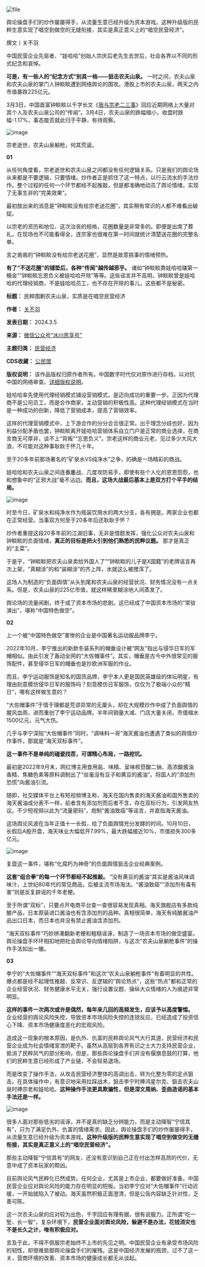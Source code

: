![file](https://chinadigitaltimes.net/chinese/files/2024/03/image-1709638182451.png)


舆论操盘手们的炒作屡屡得手，从流量生意已经升级为资本游戏。这种升级版的民粹生意实现了唱空到做空的无缝衔接，其实是真正意义上的“唱空民营经济”。


撰文丨关不羽


中国民营企业先驱者、“娃哈哈”创始人宗庆后老先生去世后，社会各界以不同的形式纪念和哀悼。


**可是，有一些人的“纪念方式”别具一格——狙击农夫山泉。** 一时之间，农夫山泉和农夫山泉的掌门人钟睒睒遭到网络舆论的围攻。港股上市的农夫山泉，两天之内市值暴跌225亿元。


3月3日，中国首富钟睒睒以千字长文《[我与宗老二三事](https://mp.weixin.qq.com/s?__biz=MzA3ODA5ODczNQ==&mid=2652227743&idx=1&sn=e0cb7e2aa2983212ebdca0b89c091dd7&scene=21#wechat_redirect)》回应近期网络上大量对其个人及农夫山泉公司的“传闻”。3月4日，农夫山泉的跌幅缩小，收盘时跌幅-1.17%，事态能否就此归于平静，有待观察。


![image](https://chinadigitaltimes.net/chinese/files/2024/03/post-705642-65e7038ad0d12.)


宗老逝世，农夫山泉躺枪，何其荒诞。


**01** 


从任何角度看，宗老逝世和农夫山泉之间都没有任何逻辑关系。只是我们的舆论场从来都是不要逻辑，只要情绪。炒作者正是抓住了这一特点，以行云流水的手法炒作。整个过程的任何一个环节都经不起推敲，但是都准确地动员了舆论情绪，实现了无事生非的“完美效果”。


最初放出来的消息是“钟睒睒没有给宗老送花圈”，其实稍有常识的人都不难看出破绽。


以宗老的资历和地位、这次治丧的规格，花圈数量是非常多的。即便是出席了葬礼，在现场也不可能看得全，连宗家也很难在第一时间就统计清楚送花圈的完整名单。


言之凿凿的“钟睒睒没有给宗老送花圈”，显然是故意挑事的情绪预热。


**有了“不送花圈”的铺垫后，各种“传闻”越传越邪乎。** 诸如“钟睒睒靠娃哈哈赚第一桶金”“钟睒睒忘恩负义被娃哈哈开除”等等。这些谣言并不高明，钟睒睒曾是娃哈哈的代理经销商，不是娃哈哈员工，也不存在开除的事儿，这些都不是秘密。




**标题：** 民粹围剿农夫山泉，实质是在唱空民营经济  

**作者：** [关不羽](https://chinadigitaltimes.net/space/冰川思享号)  

**发表日期：** 2024.3.5  

**来源：** [微信公众号“冰川思享号”](https://web.archive.org/web/https://mp.weixin.qq.com/s/RLKvYmaHJ61uiI2J3rK1Gg)  

**主题归类：** [民营经济](https://chinadigitaltimes.net/space/民营经济)  

**CDS收藏：** [公民馆](https://chinadigitaltimes.net/space/%E5%85%AC%E6%B0%91%E9%A6%86)  

**版权说明：** 该作品版权归原作者所有。中国数字时代仅对原作进行存档，以对抗中国的网络审查。[详细版权说明](https://chinadigitaltimes.net/chinese/copyright)。


娃哈哈率先使用代理经销模式铺设营销模式，是迈向成功的重要一步。正因为代理商不是公司员工，而是合作商家，主动营销的积极性高。这种代理经销模式在当时是一种成功的创新，降低了营销成本，提高了营销效率。


这样的代理营销模式中，上下游合作的分分合合很正常。出于理念分歧也好，因为利益分配矛盾也罢，钟睒睒离开娃哈哈营销体系自立门户是正常的商业选择，在商言商无可厚非，谈不上“背叛”“忘恩负义”。宗老这样的商业元老，见过多少大风大浪，不可能对这种事耿耿于怀几十年。


至于20多年前那场著名的“矿泉水VS纯净水”之争，的确是一场精彩的商战。


娃哈哈和农夫山泉之间连番鏖战、几度攻防易手，即使有些个人化的恩恩怨怨，也和想象中的“正邪大战”毫不沾边。**而且，这场大战最后基本上是双方打个平手的结局。** 


![image](https://chinadigitaltimes.net/chinese/files/2024/03/post-705642-65e7038adbb2d.)


时至今日，矿泉水和纯净水作为瓶装饮用水的两大分支，各有拥趸。两家企业也都在正常经营。当事双方何至于20多年后还耿耿于怀？


炒作者重提这段20多年前的江湖旧事，无非是借题发挥，强化公众对农夫山泉和钟睒睒的负面情绪，**真正的目标是把火引到他们熟悉的民粹议题。** 那才是真正的“主菜”。


于是乎，“钟睒睒把农夫山泉卖给外国人了”“钟睒睒的儿子是X国籍”的老牌谣言再次上架，“真糊涂”的和“装糊涂”的齐上阵，水就这么被搅浑了。


这场人为制造的“负面舆情”从头到尾和农夫山泉的经营状况、财务情况没有一点关系。但是，农夫山泉的225亿市值，就这样稀里糊涂地人间蒸发了。


舆论场的流量闹剧，终于成了资本市场的悲剧。这已经成了中国资本市场的“常驻演出”，堪称“中国特色做空”。


**02** 


上一个被“中国特色做空”害惨的企业是中国著名运动服品牌李宁。


2022年10月，李宁推出的新款冬装系列的帽垂设计被“网友”指出与侵华日军的军帽相似。由此引发了轰动全网的“大佐帽事件”。其实，帽垂是古今中外很常见的服饰配件，甚至侵华日军的帽垂也是抄欧洲军服的作业。


而且，李宁运动服饰是知名的国货品牌，李宁本人更是国民英雄级的体坛明星，有理由刻意模仿侵华日军的服饰吗？刻意模仿日军服饰，仅仅为了极端小众的“精日”，哪有这样做生意的？


“大佐帽事件”于情于理都是荒谬异常的无厘头，却在大规模炒作中成了负面舆情的腥风血雨，进而重创了李宁运动品牌。半年间销量大减、门店大量关闭，市值缩水1500亿元，元气大伤。


几乎与李宁深陷“大佐帽事件”同时，“调味料一哥”海天酱油也遭遇了类似的舆情炒作事件，那就是“海天双标事件”。


**这一事件不是单纯的碰瓷找茬，可谓精心布局，一路挖坑。** 


最初是2022年9月末，网红博主用食用盐、味精、呈味核苷酸二钠、高浓酸酱油香精、焦糖色素等原料调制出了“丝毫没有豆子和黄豆的酱油”。将国人的“添加剂恐慌”向酱油引流。


随即，社交媒体平台上有短视频博主称，海天在国内售卖的海天酱油和国外售卖的海天酱油成分表不一样，前者含有添加剂而后者不含，存在双标行为，引发网友热议。不少短视频以此为“流量密码”，炮制“酱油致癌”等谣言，并直指海天酱油。


这场舆论风波在当年正值十一长假，给了负面舆情充分发酵的时间。10月10日，长假后A股开盘，海天味业大幅低开7.99%，最大跌幅接近10%，市值损失300多亿元。


![image](https://chinadigitaltimes.net/chinese/files/2024/03/post-705642-65e7038ae7eb6.)


复盘这一事件，堪称“化腐朽为神奇”的负面舆情狙击企业经典案例。


**这套“组合拳”的每一个环节都经不起推敲。** “没有黄豆的酱油”其实是酱油风味调味汁，上世纪80年代的常见商品，后被主流市场淘汰。“酱油致癌”“添加剂有毒有害”则是反复辟谣的千年老梗。


至于所谓“双标”，只要点开电商平台查一查很容易发现真相。海天旗舰店有多款纯酿产品，日本原装进口酱油也有含添加剂的品种。真相很简单，海天有纯酿酱油产品出口日本，而日本也并没有禁止酱油含添加剂。


“海天双标事件”巧妙拼凑翻新老梗和粗糙谣诼，制造了一场资本市场的做空盛宴。舆论操盘手环环相扣地把社会舆论导向情绪陷阱，与这次“农夫山泉躺枪事件”的操作手法如出一辙。


**03** 


李宁的“大佐帽事件”“海天双标事件”和这次“农夫山泉躺枪事件”有着明显的共性。爆点都是经不起理性推敲、反常识、反逻辑的“舆论热点”，这些“热点”都和正常的企业经营状况、财务健康水平无关，强行设置议题、操纵大众情绪的人为痕迹非常明显。


**这样的事件一次两次或许是偶然，每年来几回的高频发生，应该予以高度警惕。** 企业经营的舆论风险失控，导致资本市场风险失控的连锁反应，已经造成了投资信心下降、资本市场健康度恶化的宏观风险。


造成这一现象的根本原因，是仇外、仇富的民粹舆论风气大行其道，民营经济和民营企业成为社会情绪宣泄的靶子。虽然从高层到各界有识之士大力支持民营企业，抵消了民粹风气的部分影响，但是，那些舆论操盘手们并没有偃旗息鼓的打算，他们的民粹生意已经形成了产业链，不会轻易退场。


而是改变了操作手法，从攻击民营经济整体的高调出击，转为化整为零的定点狙击。在具体操作中，有意识地采用拉踩战术，狙击李宁时捧鸿星尔克、狙击农夫山泉时捧宗老和娃哈哈。**这种操作手法更具欺骗性，但是深文周纳、歪曲造谣的基本手法还是一样。** 


![image](https://chinadigitaltimes.net/chinese/files/2024/03/post-705642-65e7038aefded.)


很多人面对那些低劣的谣诼，并不是真的缺乏分辨能力，而是主动降智“宁信其有”，只为了满足仇外、仇富的情绪需求。因此，舆论操盘手们的炒作屡屡得手，从流量生意已经升级为资本游戏。**这种升级版的民粹生意实现了唱空到做空的无缝衔接，其实是真正意义上的“唱空民营经济”。** 


那些主动降智“宁信其有”的网友，还没有意识到自己正在付出怎样高昂的代价，无意中成了资本玩家的帮凶。


目前舆论风气民粹化已然成势。任何企业，尤其是上市企业，都要做好准备。中国民营企业应对舆论风险的能力存在明显的短板。当初李宁应对“大佐帽事件”行动迟缓，一开始就陷入了被动。海天虽然积极正面澄清，但是公告内容缺乏针对性，乏善可陈。


这一次农夫山泉的应对较为出色，千字回应有理有据，很有说服力。正所谓“吃一堑、长一智”，复杂环境下，**民营企业面对舆论风险，躲避不是办法，花钱消灾也不是长久之计，唯有积极应对。** 


言及于此，不得不佩服宗老始终不上市的先见之明。中国民营企业有承受市场风险的韧性，却很难抵御舆论操盘手们的摧残。这是中国经济发展的瓶颈，过不了这一关，营商环境的改善、资本市场的健康成长都无从谈起。

